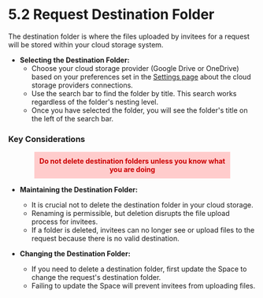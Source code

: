 # 5.2 Request Destination Folder

The destination folder is where the files uploaded by invitees for a request will be stored within your cloud storage system.

- **Selecting the Destination Folder:**
  - Choose your cloud storage provider (Google Drive or OneDrive) based on your preferences set in the [Settings page](pages/settings) about the cloud storage providers connections.
  - Use the search bar to find the folder by title. This search works regardless of the folder's nesting level.
  - Once you have selected the folder, you will see the folder's title on the left of the search bar.

### Key Considerations

<div style="text-align:center; background-color:#FFCCCC; padding:10px; margin:10px auto; width:75%;">
    <span style="color:#CC0000; font-weight:bold;">Do not delete destination folders unless you know what you are doing</span>
</div>



- **Maintaining the Destination Folder:**
  - It is crucial not to delete the destination folder in your cloud storage.
  - Renaming is permissible, but deletion disrupts the file upload process for invitees.
  - If a folder is deleted, invitees can no longer see or upload files to the request because there is no valid destination.

- **Changing the Destination Folder:**
  - If you need to delete a destination folder, first update the Space to change the request's destination folder.
  - Failing to update the Space will prevent invitees from uploading files.

